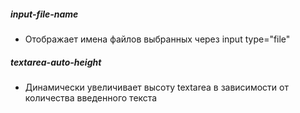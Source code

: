 ##### input-file-name

-   Отображает имена файлов выбранных через input type="file"

##### textarea-auto-height

-   Динамически увеличивает высоту textarea в зависимости от количества введенного текста
